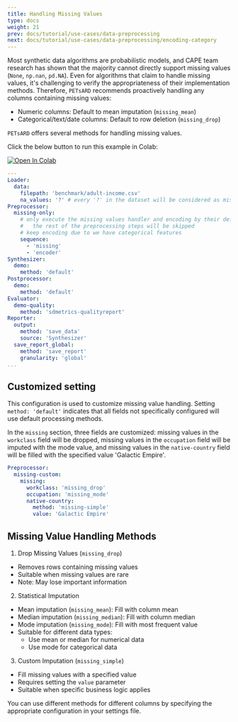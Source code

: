 ```yaml
---
title: Handling Missing Values
type: docs
weight: 21
prev: docs/tutorial/use-cases/data-preprocessing
next: docs/tutorial/use-cases/data-preprocessing/encoding-category
---
```


Most synthetic data algorithms are probabilistic models, and CAPE team research has shown that the majority cannot directly support missing values (`None`, `np.nan`, `pd.NA`). Even for algorithms that claim to handle missing values, it's challenging to verify the appropriateness of their implementation methods. Therefore, `PETsARD` recommends proactively handling any columns containing missing values:

* Numeric columns: Default to mean imputation (`missing_mean`)
* Categorical/text/date columns: Default to row deletion (`missing_drop`)

 `PETsARD` offers several methods for handling missing values.

Click the below button to run this example in Colab:

[![Open In Colab](https://colab.research.google.com/assets/colab-badge.svg)](https://colab.research.google.com/github/nics-tw/petsard/blob/main/demo/use-cases/preproc/handling-missing-values.ipynb)

```yaml
---
Loader:
  data:
    filepath: 'benchmark/adult-income.csv'
    na_values: '?' # every '?' in the dataset will be considered as missing value
Preprocessor:
  missing-only:
    # only execute the missing values handler and encoding by their default,
    #   the rest of the preprocessing steps will be skipped
    # keep encoding due to we have categorical features
    sequence:
      - 'missing'
      - 'encoder'
Synthesizer:
  demo:
    method: 'default'
Postprocessor:
  demo:
    method: 'default'
Evaluator:
  demo-quality:
    method: 'sdmetrics-qualityreport'
Reporter:
  output:
    method: 'save_data'
    source: 'Synthesizer'
  save_report_global:
    method: 'save_report'
    granularity: 'global'
...
```

## Customized setting

This configuration is used to customize missing value handling. Setting `method: 'default'` indicates that all fields not specifically configured will use default processing methods.

In the `missing` section, three fields are customized: missing values in the `workclass` field will be dropped, missing values in the `occupation` field will be imputed with the mode value, and missing values in the `native-country` field will be filled with the specified value 'Galactic Empire'.

```yaml
Preprocessor:
  missing-custom:
    missing:
      workclass: 'missing_drop'
      occupation: 'missing_mode'
      native-country:
        method: 'missing-simple'
        value: 'Galactic Empire'
```

## Missing Value Handling Methods

1. Drop Missing Values (`missing_drop`)

  - Removes rows containing missing values
  - Suitable when missing values are rare
  - Note: May lose important information

2. Statistical Imputation

  - Mean imputation (`missing_mean`): Fill with column mean
  - Median imputation (`missing_median`): Fill with column median
  - Mode imputation (`missing_mode`): Fill with most frequent value
  - Suitable for different data types:
    - Use mean or median for numerical data
    - Use mode for categorical data

3. Custom Imputation (`missing_simple`)

  - Fill missing values with a specified value
  - Requires setting the `value` parameter
  - Suitable when specific business logic applies

You can use different methods for different columns by specifying the appropriate configuration in your settings file.